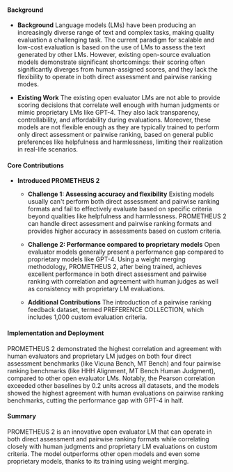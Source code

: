 #### Background
- **Background**
Language models (LMs) have been producing an increasingly diverse range of text and complex tasks, making quality evaluation a challenging task. The current paradigm for scalable and low-cost evaluation is based on the use of LMs to assess the text generated by other LMs. However, existing open-source evaluation models demonstrate significant shortcomings: their scoring often significantly diverges from human-assigned scores, and they lack the flexibility to operate in both direct assessment and pairwise ranking modes.

- **Existing Work**
The existing open evaluator LMs are not able to provide scoring decisions that correlate well enough with human judgments or mimic proprietary LMs like GPT-4. They also lack transparency, controllability, and affordability during evaluations. Moreover, these models are not flexible enough as they are typically trained to perform only direct assessment or pairwise ranking, based on general public preferences like helpfulness and harmlessness, limiting their realization in real-life scenarios.

#### Core Contributions
- **Introduced PROMETHEUS 2**
    - **Challenge 1: Assessing accuracy and flexibility**
        Existing models usually can't perform both direct assessment and pairwise ranking formats and fail to effectively evaluate based on specific criteria beyond qualities like helpfulness and harmlessness. PROMETHEUS 2 can handle direct assessment and pairwise ranking formats and provides higher accuracy in assessments based on custom criteria.

    - **Challenge 2: Performance compared to proprietary models**
        Open evaluator models generally present a performance gap compared to proprietary models like GPT-4. Using a weight merging methodology, PROMETHEUS 2, after being trained, achieves excellent performance in both direct assessment and pairwise ranking with correlation and agreement with human judges as well as consistency with proprietary LM evaluations.

    - **Additional Contributions**
        The introduction of a pairwise ranking feedback dataset, termed PREFERENCE COLLECTION, which includes 1,000 custom evaluation criteria.

#### Implementation and Deployment
PROMETHEUS 2 demonstrated the highest correlation and agreement with human evaluators and proprietary LM judges on both four direct assessment benchmarks (like Vicuna Bench, MT Bench) and four pairwise ranking benchmarks (like HHH Alignment, MT Bench Human Judgment), compared to other open evaluator LMs. Notably, the Pearson correlation exceeded other baselines by 0.2 units across all datasets, and the models showed the highest agreement with human evaluations on pairwise ranking benchmarks, cutting the performance gap with GPT-4 in half. 

#### Summary
PROMETHEUS 2 is an innovative open evaluator LM that can operate in both direct assessment and pairwise ranking formats while correlating closely with human judgments and proprietary LM evaluations on custom criteria. The model outperforms other open models and even some proprietary models, thanks to its training using weight merging.
